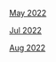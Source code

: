[May 2022](https://r3dbabyvamp.github.io/Paula-s-Website/May2022)

[Jul 2022](https://r3dbabyvamp.github.io/Paula-s-Website/Jul2022)

[Aug 2022](https://r3dbabyvamp.github.io/Paula-s-Website/Aug2022)

